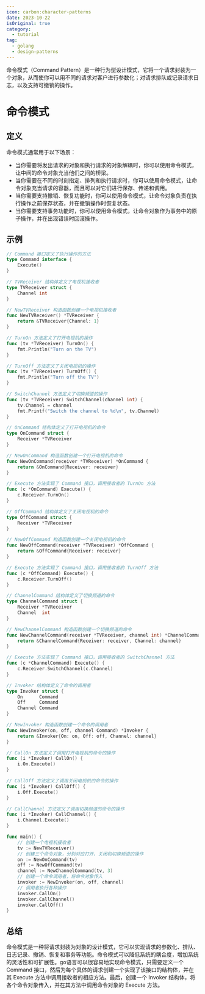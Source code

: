```yaml
---
icon: carbon:character-patterns
date: 2023-10-22
isOriginal: true
category:
  - tutorial
tag:
  - golang
  - design-patterns
---
```



命令模式（Command Pattern）是一种行为型设计模式，它将一个请求封装为一个对象，从而使你可以用不同的请求对客户进行参数化；对请求排队或记录请求日志，以及支持可撤销的操作。


<!-- more -->

# 命令模式

## 定义

命令模式通常用于以下场景：

- 当你需要将发出请求的对象和执行请求的对象解耦时，你可以使用命令模式，让中间的命令对象充当他们之间的桥梁。
- 当你需要在不同的时刻指定、排列和执行请求时，你可以使用命令模式，让命令对象充当请求的容器，而且可以对它们进行保存、传递和调用。
- 当你需要支持撤销、恢复功能时，你可以使用命令模式，让命令对象负责在执行操作之前保存状态，并在撤销操作时恢复状态。
- 当你需要支持事务功能时，你可以使用命令模式，让命令对象作为事务中的原子操作，并在出现错误时回滚操作。

## 示例

```go
// Command 接口定义了执行操作的方法
type Command interface {
	Execute()
}

// TVReceiver 结构体定义了电视机接收者
type TVReceiver struct {
	Channel int
}

// NewTVReceiver 构造函数创建一个电视机接收者
func NewTVReceiver() *TVReceiver {
	return &TVReceiver{Channel: 1}
}

// TurnOn 方法定义了打开电视机的操作
func (tv *TVReceiver) TurnOn() {
	fmt.Println("Turn on the TV")
}

// TurnOff 方法定义了关闭电视机的操作
func (tv *TVReceiver) TurnOff() {
	fmt.Println("Turn off the TV")
}

// SwitchChannel 方法定义了切换频道的操作
func (tv *TVReceiver) SwitchChannel(channel int) {
	tv.Channel = channel
	fmt.Printf("Switch the channel to %d\n", tv.Channel)
}

// OnCommand 结构体定义了打开电视机的命令
type OnCommand struct {
	Receiver *TVReceiver
}

// NewOnCommand 构造函数创建一个打开电视机的命令
func NewOnCommand(receiver *TVReceiver) *OnCommand {
	return &OnCommand{Receiver: receiver}
}

// Execute 方法实现了 Command 接口，调用接收者的 TurnOn 方法
func (c *OnCommand) Execute() {
	c.Receiver.TurnOn()
}

// OffCommand 结构体定义了关闭电视机的命令
type OffCommand struct {
	Receiver *TVReceiver
}

// NewOffCommand 构造函数创建一个关闭电视机的命令
func NewOffCommand(receiver *TVReceiver) *OffCommand {
	return &OffCommand{Receiver: receiver}
}

// Execute 方法实现了 Command 接口，调用接收者的 TurnOff 方法
func (c *OffCommand) Execute() {
	c.Receiver.TurnOff()
}

// ChannelCommand 结构体定义了切换频道的命令
type ChannelCommand struct {
	Receiver *TVReceiver
	Channel  int
}

// NewChannelCommand 构造函数创建一个切换频道的命令
func NewChannelCommand(receiver *TVReceiver, channel int) *ChannelCommand {
	return &ChannelCommand{Receiver: receiver, Channel: channel}
}

// Execute 方法实现了 Command 接口，调用接收者的 SwitchChannel 方法
func (c *ChannelCommand) Execute() {
	c.Receiver.SwitchChannel(c.Channel)
}

// Invoker 结构体定义了命令的调用者
type Invoker struct {
	On      Command
	Off     Command
	Channel Command
}

// NewInvoker 构造函数创建一个命令的调用者
func NewInvoker(on, off, channel Command) *Invoker {
	return &Invoker{On: on, Off: off, Channel: channel}
}

// CallOn 方法定义了调用打开电视机的命令的操作
func (i *Invoker) CallOn() {
	i.On.Execute()
}

// CallOff 方法定义了调用关闭电视机的命令的操作
func (i *Invoker) CallOff() {
	i.Off.Execute()
}

// CallChannel 方法定义了调用切换频道的命令的操作
func (i *Invoker) CallChannel() {
	i.Channel.Execute()
}

func main() {
	// 创建一个电视机接收者
	tv := NewTVReceiver()
	// 创建三个命令对象，分别对应打开、关闭和切换频道的操作
	on := NewOnCommand(tv)
	off := NewOffCommand(tv)
	channel := NewChannelCommand(tv, 3)
	// 创建一个命令调用者，将命令对象传入
	invoker := NewInvoker(on, off, channel)
	// 调用者执行各种操作
	invoker.CallOn()
	invoker.CallChannel()
	invoker.CallOff()
}
```

## 总结

命令模式是一种将请求封装为对象的设计模式，它可以实现请求的参数化、排队、日志记录、撤销、恢复和事务等功能。命令模式可以降低系统的耦合度，增加系统的灵活性和可扩展性。go语言可以很容易地实现命令模式，只需要定义一个 Command 接口，然后为每个具体的请求创建一个实现了该接口的结构体，并在其 Execute 方法中调用接收者的相应方法。最后，创建一个 Invoker 结构体，将各个命令对象传入，并在其方法中调用命令对象的 Execute 方法。

